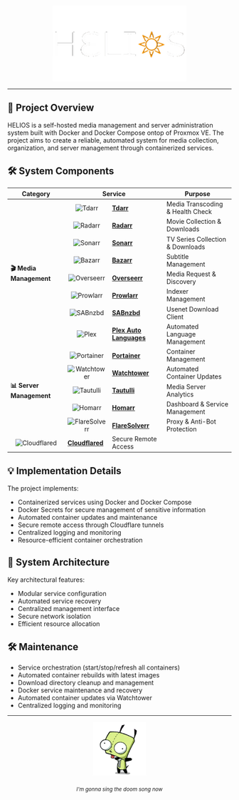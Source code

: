<div align="center">
  <a href="https://github.com/pjmarz/HELIOS">
    <img src="docs/media/HELIOS.gif" width="300" alt="HELIOS">
  </a>
</div>

---

## 🎯 Project Overview

HELIOS is a self-hosted media management and server administration system built with Docker and Docker Compose ontop of Proxmox VE. The project aims to create a reliable, automated system for media collection, organization, and server management through containerized services.

## 🛠️ System Components

<table>
  <thead>
    <tr>
      <th>Category</th>
      <th colspan="2">Service</th>
      <th>Purpose</th>
    </tr>
  </thead>
  <tbody>
    <tr>
      <td rowspan="8"><b>🎬 Media Management</b></td>
      <td align="center"><img src="https://cdn.jsdelivr.net/gh/walkxcode/dashboard-icons/png/tdarr.png" width="32" height="32" alt="Tdarr"></td>
      <td><b><a href="https://github.com/HaveAGitGat/Tdarr">Tdarr</a></b></td>
      <td>Media Transcoding & Health Check</td>
    </tr>
    <tr>
      <td align="center"><img src="https://cdn.jsdelivr.net/gh/walkxcode/dashboard-icons/png/radarr.png" width="32" height="32" alt="Radarr"></td>
      <td><b><a href="https://github.com/Radarr/Radarr">Radarr</a></b></td>
      <td>Movie Collection & Downloads</td>
    </tr>
    <tr>
      <td align="center"><img src="https://cdn.jsdelivr.net/gh/walkxcode/dashboard-icons/png/sonarr.png" width="32" height="32" alt="Sonarr"></td>
      <td><b><a href="https://github.com/Sonarr/Sonarr">Sonarr</a></b></td>
      <td>TV Series Collection & Downloads</td>
    </tr>
    <tr>
      <td align="center"><img src="https://cdn.jsdelivr.net/gh/walkxcode/dashboard-icons/png/bazarr.png" width="32" height="32" alt="Bazarr"></td>
      <td><b><a href="https://github.com/morpheus65535/bazarr">Bazarr</a></b></td>
      <td>Subtitle Management</td>
    </tr>
    <tr>
      <td align="center"><img src="https://cdn.jsdelivr.net/gh/walkxcode/dashboard-icons/png/overseerr.png" width="32" height="32" alt="Overseerr"></td>
      <td><b><a href="https://github.com/sct/overseerr">Overseerr</a></b></td>
      <td>Media Request & Discovery</td>
    </tr>
    <tr>
      <td align="center"><img src="https://cdn.jsdelivr.net/gh/walkxcode/dashboard-icons/png/prowlarr.png" width="32" height="32" alt="Prowlarr"></td>
      <td><b><a href="https://github.com/Prowlarr/Prowlarr">Prowlarr</a></b></td>
      <td>Indexer Management</td>
    </tr>
    <tr>
      <td align="center"><img src="https://cdn.jsdelivr.net/gh/walkxcode/dashboard-icons/png/sabnzbd.png" width="32" height="32" alt="SABnzbd"></td>
      <td><b><a href="https://github.com/sabnzbd/sabnzbd">SABnzbd</a></b></td>
      <td>Usenet Download Client</td>
    </tr>
    <tr>
      <td align="center"><img src="https://cdn.jsdelivr.net/gh/walkxcode/dashboard-icons/png/plex.png" width="32" height="32" alt="Plex"></td>
      <td><b><a href="https://github.com/RemiRigal/Plex-Auto-Languages">Plex Auto Languages</a></b></td>
      <td>Automated Language Management</td>
    </tr>
    <tr>
      <td rowspan="5"><b>📊 Server Management</b></td>
      <td align="center"><img src="https://cdn.jsdelivr.net/gh/walkxcode/dashboard-icons/png/portainer.png" width="32" height="32" alt="Portainer"></td>
      <td><b><a href="https://github.com/portainer/portainer">Portainer</a></b></td>
      <td>Container Management</td>
    </tr>
    <tr>
      <td align="center"><img src="https://cdn.jsdelivr.net/gh/walkxcode/dashboard-icons/png/watchtower.png" width="40" height="40" alt="Watchtower"></td>
      <td><b><a href="https://github.com/containrrr/watchtower">Watchtower</a></b></td>
      <td>Automated Container Updates</td>
    </tr>
    <tr>
      <td align="center"><img src="https://cdn.jsdelivr.net/gh/walkxcode/dashboard-icons/png/tautulli.png" width="32" height="32" alt="Tautulli"></td>
      <td><b><a href="https://github.com/Tautulli/Tautulli">Tautulli</a></b></td>
      <td>Media Server Analytics</td>
    </tr>
    <tr>
      <td align="center"><img src="https://cdn.jsdelivr.net/gh/walkxcode/dashboard-icons/png/homarr.png" width="40" height="24" alt="Homarr"></td>
      <td><b><a href="https://github.com/ajnart/homarr">Homarr</a></b></td>
      <td>Dashboard & Service Management</td>
    </tr>
    <tr>
      <td align="center"><img src="https://cdn.jsdelivr.net/gh/walkxcode/dashboard-icons/png/flaresolverr.png" width="40" height="24" alt="FlareSolverr"></td>
      <td><b><a href="https://github.com/FlareSolverr/FlareSolverr">FlareSolverr</a></b></td>
      <td>Proxy & Anti-Bot Protection</td>
    </tr>
    <tr>
      <td align="center"><img src="https://cdn.jsdelivr.net/gh/walkxcode/dashboard-icons/png/cloudflare.png" width="46" height="24" alt="Cloudflared"></td>
      <td><b><a href="https://github.com/cloudflare/cloudflared">Cloudflared</a></b></td>
      <td>Secure Remote Access</td>
    </tr>
  </tbody>
</table>

## 💡 Implementation Details

The project implements:
- Containerized services using Docker and Docker Compose
- Docker Secrets for secure management of sensitive information
- Automated container updates and maintenance
- Secure remote access through Cloudflare tunnels
- Centralized logging and monitoring
- Resource-efficient container orchestration

## 🔧 System Architecture

Key architectural features:
- Modular service configuration
- Automated service recovery
- Centralized management interface
- Secure network isolation
- Efficient resource allocation

## 🛠️ Maintenance


- Service orchestration (start/stop/refresh all containers)
- Automated container rebuilds with latest images
- Download directory cleanup and management
- Docker service maintenance and recovery
- Automated container updates via Watchtower
- Centralized logging and monitoring



---

<div align="center">
  <a href="https://youtu.be/Nw_cdqQHGA8?t=1">
    <img src="docs/media/GIR.gif" alt="HELIOS" width="120" height="120">
  </a>
  
  <p align="center">
    <sub><i> I'm gonna sing the doom song now </i></sub>
  </p>
</div>